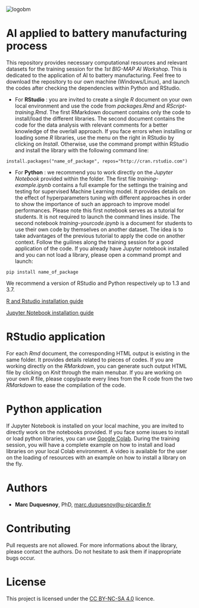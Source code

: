 ![logobm](https://user-images.githubusercontent.com/50483699/150559101-7c1b3799-4f72-43e0-8abc-4fe8fe912329.png)


AI applied to battery manufacturing process
========================================================

This repository provides necessary computational resources and relevant datasets
for the training session for the _1st BIG-MAP AI Workshop_. This is dedicated to the 
application of AI to battery manufacturing. Feel free to download the repository
to our own machine (Windows/Linux), and launch the codes after checking the dependencies
within Python and RStudio.

- For __RStudio__ : you are invited to create a single *R* document on your own local
environment and use the code from *packages.Rmd* and *RScript-training.Rmd*.
The first RMarkdown document contains only the code to install/load the different libraries. The second document contains the code for the data analysis with relevant comments
for a better knowledge of the overlall approach. If you face errors when installing or loading some _R_
libraries, use the menu on the right in RStudio by clicking on _Install_. Otherwise, use the command prompt within RStudio and install the library with the following command line:

```commandline
install.packages("name_of_package", repos="http://cran.rstudio.com")
```
 
- For __Python__ : we recommend you to work directly on the *Jupyter Notebook* provided
within the folder. The first file *training-example.ipynb* contains a full example
for the settings the training and testing for supervised Machine Learning model. It provides
details on the effect of hyperparameters tuning with different approaches in order
to show the importance of such an approach to improve model performances. Please note this first notebook serves as 
a tutorial for students. It is not required to launch the command lines inside. The second notebook
*training-yourcode.ipynb* is a document for students to use their own code by themselves on another
dataset. The idea is to take advantages of the previous tutorial to apply the code on 
another context. Follow the guilines along the training session for a good application of the code. If you already have 
Jupyter notebook installed and you can not load a library, please open a command prompt and launch:

```commandline
pip install name_of_package
```

We recommend a version of RStudio and Python respectively up to 1.3 and 3.7.

[R and Rstudio installation guide](https://courses.edx.org/courses/UTAustinX/UT.7.01x/3T2014/56c5437b88fa43cf828bff5371c6a924/)

[Jupyter Notebook installation guide](https://docs.jupyter.org/en/latest/install/notebook-classic.html)

RStudio application
=======================================================
For each *Rmd* document, the corresponding HTML output is existing in the same folder. It provides details related to pieces 
of codes. If you are working directly on the *RMarkdown*, you can generate such output HTML
file by clicking on *Knit* through the main menubar. If you are working on your own 
*R* file, please copy/paste every lines from the R code from the two *RMarkdown* to ease the 
compilation of the code.


Python application
========================================================
If Jupyter Notebook is installed on your local machine, you are invited to directly work on the
notebooks provided. If you face some issues to install or load python libraries, you can
use [Google Colab](https://colab.research.google.com/?utm_source=scs-index). During the training session, 
you will have a complete example on how to install and load libraries on your local Colab environment. A video
is available for the user on the loading of resources with an example on how to install a library on the fly.

 Authors
 ========================================================
  - **Marc Duquesnoy**, PhD, marc.duquesnoy@u-picardie.fr
  
 Contributing 
========================================================

 Pull requests are not allowed. For more informations about the library, please contact the authors. Do not hesitate to ask them if inappropriate bugs occur.
 
 License
========================================================
This project is licensed under the [CC BY-NC-SA 4.0](https://creativecommons.org/licenses/by-nc-sa/4.0/) licence.






